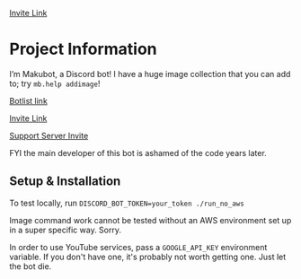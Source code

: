 [Invite Link](https://discordapp.com/oauth2/authorize?&client_id=363924877981253633&scope=bot&permissions=314432)

# Project Information

I’m Makubot, a Discord bot! I have a huge image collection that you can add to; try `mb.help addimage`!

[Botlist link](https://discord.bots.gg/bots/363924877981253633)

[Invite Link](https://discordapp.com/oauth2/authorize?&client_id=363924877981253633&scope=bot&permissions=314432)

[Support Server Invite](https://discordapp.com/invite/7sFbA4W)

FYI the main developer of this bot is ashamed of the code years later.

## Setup & Installation

To test locally, run `DISCORD_BOT_TOKEN=your_token ./run_no_aws`

Image command work cannot be tested without an AWS environment set up in a super specific way. Sorry.

In order to use YouTube services, pass a `GOOGLE_API_KEY` environment variable. If you don't have one, it's probably not worth getting one. Just let the bot die.
